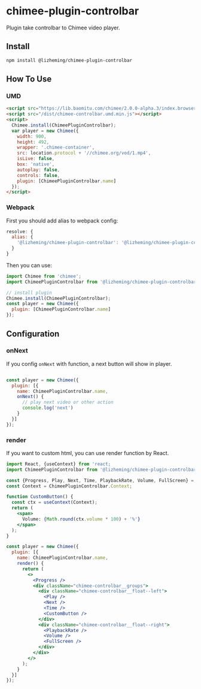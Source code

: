# chimee-plugin-controlbar

Plugin take controlbar to Chimee video player.

## Install

```bash
npm install @lizheming/chimee-plugin-controlbar
```

## How To Use

### UMD

```html
<script src="https://lib.baomitu.com/chimee/2.0.0-alpha.3/index.browser.js"></script>
<script src="/dist/chimee-controlbar.umd.min.js"></script>
<script>
  Chimee.install(ChimeePluginControlbar);
  var player = new Chimee({
    width: 900,
    height: 492,
    wrapper: '.chimee-container',
    src: location.protocol + '//chimee.org/vod/1.mp4',
    isLive: false,
    box: 'native',
    autoplay: false,
    controls: false,
    plugin: [ChimeePluginControlbar.name]
  });
</script>
```

### Webpack

First you should add alias to webpack config:

```js
resolve: {
  alias: {
    '@lizheming/chimee-plugin-controlbar': '@lizheming/chimee-plugin-controlbar/dist/chimee-plugin-controlbar.umd.min.js'
  }
}
```

Then you can use:

```js
import Chimee from 'chimee';
import ChimeePluginControlbar from '@lizheming/chimee-plugin-controlbar';

// install plugin
Chimee.install(ChimeePluginControlbar);
const player = new Chimee({
  plugin: [ChimeePluginControlbar.name]
});
```

## Configuration

### onNext

If you config `onNext` with function, a next button will show in player. 

```js

const player = new Chimee({
  plugin: [{
    name: ChimeePluginControlbar.name,
    onNext() {
      // play next video or other action
      console.log('next')
    }
  }]
});
```

### render

If you want to custom html, you can use render function by React.

```jsx
import React, {useContext} from 'react;
import ChimeePluginControlbar from '@lizheming/chimee-plugin-controlbar';

const {Progress, Play, Next, Time, PlaybackRate, Volume, FullScreen} = ChimeePluginControlbar.Plugins;
const Context = ChimeePluginControlbar.Context;

function CustomButton() {
  const ctx = useContext(Context);
  return (
    <span>
      Volume: {Math.round(ctx.volume * 100) + '%'}
    </span>
  );
}

const player = new Chimee({
  plugin: [{
    name: ChimeePluginControlbar.name,
    render() {
      return (
        <>
          <Progress />
          <div className="chimee-controlbar__groups">
            <div className="chimee-controlbar__float--left">
              <Play />
              <Next />
              <Time />
              <CustomButton />
            </div>
            <div className="chimee-controlbar__float--right">
              <PlaybackRate />
              <Volume />
              <FullScreen />
            </div>
          </div>
        </>
      );
    }
  }]
});
```

